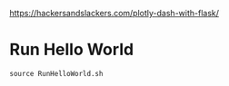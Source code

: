 https://hackersandslackers.com/plotly-dash-with-flask/

# Run Hello World

    source RunHelloWorld.sh



